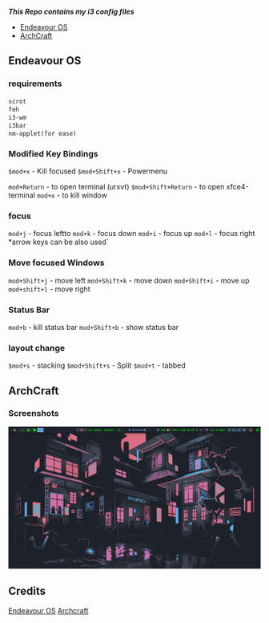 ***This Repo contains my i3 config files***

-   [Endeavour OS](#endeavour-os)
-   [ArchCraft](#archcraft)

## Endeavour OS
### requirements
``` 
scrot
feh
i3-wm
i3bar
nm-applet(for ease)

```



### Modified Key Bindings

`$mod+x` - Kill focused
`$mod+Shift+x` - Powermenu

`mod+Return` - to open terminal (urxvt)
`$mod+Shift+Return` - to open xfce4-terminal
`mod+x` - to kill  window

### **focus**

`mod+j` - focus leftto
`mod+k` - focus down
`mod+i` - focus up
`mod+l` - focus right
*arrow keys can be also used`

### **Move focused Windows**
`mod+Shift+j` - move left
`mod+Shift+k` - move down
`mod+Shift+i` - move up
`mod+shift+l` - move right 

### Status Bar

`mod+b`       - kill status bar
`mod+Shift+b` - show status bar

### layout change

`$mod+s` - stacking
`$mod+Shift+s` - Split
`$mod+t` - tabbed






## ArchCraft


### Screenshots 

![Screenshots](./screenshots/Screenshot_2023-07-26-13-26-07_1366x768.png?raw=true)



## Credits

[Endeavour OS](https://github.com/endeavouros-team/endeavouros-i3wm-setup)
[Archcraft](https://archcraft.io/)
